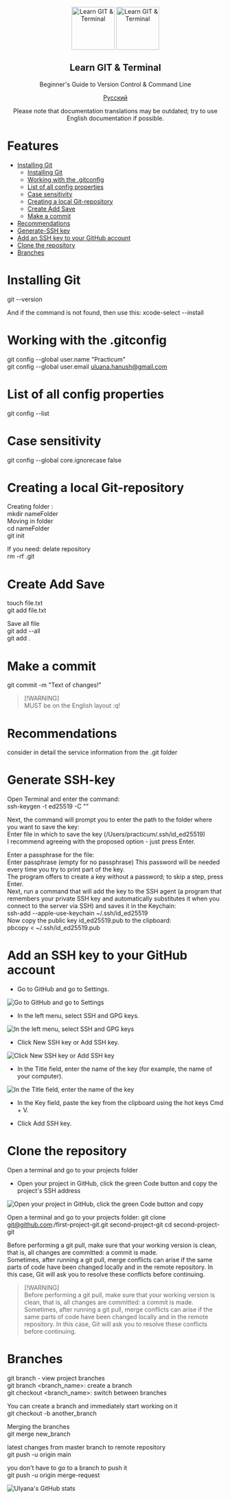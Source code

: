 <p align="center">
 <img width="100px" src="https://img.shields.io/badge/git-%23F05033.svg?style=for-the-badge&logo=git&logoColor=white" align="center" alt="Learn GIT & Terminal" />
<img width="100px" src="https://img.shields.io/badge/github-%23121011.svg?style=for-the-badge&logo=github&logoColor=white" align="center" alt="Learn GIT & Terminal" />
 <h2 align="center">Learn GIT & Terminal</h2>
 <p align="center">Beginner's Guide to Version Control & Command Line</p>
<p align="center">
<a href="docs/readme_rus.md">Русский</a>
</p>

<p align="center">Please note that documentation translations may be outdated; try to use English documentation if possible.</p>

# Features <!-- omit in toc -->

- [Installing Git](#installing-git)
    - [Installing Git](#installing-git)
    - [Working with the .gitconfig](#working-with-the-.gitconfig)
    - [List of all config properties](#list-of-all-config-properties)
    - [Case sensitivity](#case-sensitivity)
    - [Creating a local Git-repository](#creating-a-local-git-repository)
    - [Create Add Save](#create-add-save)
    - [Make a commit](#make-a-commit)
- [Recommendations](#recommendations)
- [Generate-SSH key](#generate-ssh-key)
- [Add an SSH key to your GitHub account](#add-an-ssh-key-to-your-github-account)
- [Clone the repository](#clone-the-repository)
- [Branches](#branches)


# Installing Git
git --version  

And if the command is not found, then use this:
xcode-select --install  

# Working with the .gitconfig 
git config --global user.name "Practicum"  
git config --global user.email uluana.hanush@gmail.com  

# List of all config properties
git config --list  

# Case sensitivity
git config --global core.ignorecase false  

# Creating a local Git-repository
Creating folder :  
mkdir  nameFolder  
Moving in folder  
cd nameFolder  
git init  

If you need: delate repository  
rm -rf .git  

# Create Add Save  
touch file.txt   
git add file.txt  

Save all file  
git add --all  
git add  .  

# Make a commit  
git commit -m "Text of changes!"  


> [!WARNING]\
> MUST be on the English layout :q! <!-- git will ask you to enter the name of the commit in the default editor. Sometimes in this case the Vim editor opens. Quit Vim -->

# Recommendations
consider in detail the service information from the .git folder


# Generate SSH-key

Open Terminal and enter the command:  
ssh-keygen -t ed25519 -C "<YOUR EMAIL when registering with GitHub>"  

Next, the command will prompt you to enter the path to the folder where you want to save the key:  
Enter file in which to save the key (/Users/practicum/.ssh/id_ed25519)    
I recommend agreeing with the proposed option - just press Enter.  

Enter a passphrase for the file:  
Enter passphrase (empty for no passphrase)
This password will be needed every time you try to print part of the key.  
The program offers to create a key without a password; to skip a step, press Enter.  
Next, run a command that will add the key to the SSH agent (a program that remembers your private SSH key and automatically substitutes it when you connect to the server via SSH) and saves it in the Keychain:  
ssh-add --apple-use-keychain ~/.ssh/id_ed25519  
Now copy the public key id_ed25519.pub to the clipboard:  
pbcopy < ~/.ssh/id_ed25519.pub  


# Add an SSH key to your GitHub account

*  Go to GitHub and go to Settings.  

![Go to GitHub and go to Settings](image/Image.png)

*  In the left menu, select SSH and GPG keys.  

![In the left menu, select SSH and GPG keys](image/Image-2.png)

*  Click New SSH key or Add SSH key.  

![Click New SSH key or Add SSH key](image/Image-3.png)

*  In the Title field, enter the name of the key (for example, the name of your computer).   

![In the Title field, enter the name of the key](image/Image-4.png)

*  In the Key field, paste the key from the clipboard using the hot keys Cmd + V.  

*  Click Add SSH key.  

# Clone the repository
Open a terminal and go to your projects folder  

* Open your project in GitHub, click the green Code button and copy the project's SSH address

![Open your project in GitHub, click the green Code button and copy](https://github.com/UlyanaHanush/Git_assistant/blob/main/image/gitClon.png)

Open a terminal and go to your projects folder:
git clone git@github.com:<YOUR NICKNAME>/first-project-git.git second-project-git
cd second-project-git  

Before performing a git pull, make sure that your working version is clean, that is, all changes are committed: a commit is made.  
Sometimes, after running a git pull, merge conflicts can arise if the same parts of code have been changed locally and in the remote repository. In this case, Git will ask you to resolve these conflicts before continuing. 

> [!WARNING]\
> Before performing a git pull, make sure that your working version is clean, that is, all changes are committed: a commit is made. Sometimes, after running a git pull, merge conflicts can arise if the same parts of code have been changed locally and in the remote repository. In this case, Git will ask you to resolve these conflicts before continuing.  

# Branches

git branch - view project branches  
git branch <branch_name>: create a branch  
git checkout <branch_name>: switch between branches  

You can create a branch and immediately start working on it  
git checkout -b another_branch  

Merging the branches  
git merge new_branch  

latest changes from master branch to remote repository   
git push -u origin main 

you don't have to go to a branch to push it  
git push -u origin merge-request 

![Ulyana's GitHub stats](https://github-readme-stats.vercel.app/api?username=ulyanahanush\&show_icons=true\&theme=radical)
